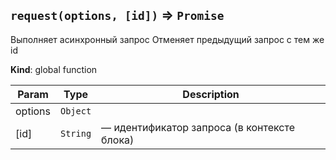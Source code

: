 <a name="request"></a>

## `request(options, [id])` ⇒ <code>Promise</code>
Выполняет асинхронный запрос
Отменяет предыдущий запрос с тем же id

**Kind**: global function

| Param | Type | Description |
| --- | --- | --- |
| options | <code>Object</code> |  |
| [id] | <code>String</code> | — идентификатор запроса (в контексте блока) |

